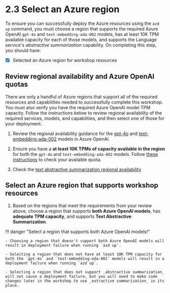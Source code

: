 # 2.3 Select an Azure region

To ensure you can successfully deploy the Azure resources using the `azd up` command, you must choose a region that supports the required Azure OpenAI `gpt-4o` and `text-embedding-ada-002` models, has at least 10K TPM available capacity for each of those models, and supports the Language service's _abstractive summarization_ capability. On completing this step, you should have:

- [X] Selected an Azure region for workshop resources

## Review regional availability and Azure OpenAI quotas

There are only a handful of Azure regions that support all of the required resources and capabilities needed to successfully complete this workshop. You must also verify you have the required Azure OpenAI model TPM capacity. Follow the instructions below to review regional availability of the required services, models, and capabilities, and then select one of those for your deployment.

1. Review the regional availability guidance for the [gpt-4o](https://learn.microsoft.com/azure/ai-services/openai/concepts/models?tabs=global-standard%2Cstandard-chat-completions#standard-models-by-endpoint) and [text-embedding-ada-002](https://learn.microsoft.com/azure/ai-services/openai/concepts/models?tabs=global-standard%2Cstandard-embeddings#standard-models-by-endpoint) models in Azure OpenAI.

2. Ensure you have a **at least 10K TPMs of capacity available in the region** for both the `gpt-4o` and `text-embedding-ada-002` models. Follow [these instructions](https://learn.microsoft.com/azure/ai-services/openai/how-to/quota?tabs=rest#view-and-request-quota) to check your available quota.

3. Check the [text abstractive summarization regional availability](https://learn.microsoft.com/azure/ai-services/language-service/summarization/region-support#regional-availability-table)

## Select an Azure region that supports workshop resources

1. Based on the regions that meet the requirements from your review above, choose a region that supports **both Azure OpenAI models**, has **adequate TPM capacity**, and supports **Text Abstractive Summarization**.

!!! danger "Select a region that supports both Azure OpenAI models!"

    - Choosing a region that doesn't support both Azure OpenAI models will result in deployment failure when running `azd up`.

    - Selecting a region that does not have at least 10K TPM capacity for both the `gpt-4o` and `text-embedding-ada-002` models will result in a deployment failure when running `azd up`.

    - Selecting a region that does not support _abstractive summarization_ will not cause a deployment failure, but you will need to make code changes later in the workshop to use _extractive summarization_ in its place.